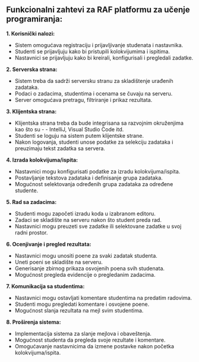 ## Funkcionalni zahtevi za RAF platformu za učenje programiranja:

**1. Korisnički nalozi:**

- Sistem omogućava registraciju i prijavljivanje studenata i nastavnika.
- Studenti se prijavljuju kako bi pristupili kolokvijumima i ispitima.
- Nastavnici se prijavljuju kako bi kreirali, konfigurisali i pregledali zadatke.

**2. Serverska strana:**

- Sistem treba da sadrži serversku stranu za skladištenje urađenih zadataka.
- Podaci o zadacima, studentima i ocenama se čuvaju na serveru.
- Server omogućava pretragu, filtriranje i prikaz rezultata.

**3. Klijentska strana:**

- Klijentska strana treba da bude integrisana sa razvojnim okruženjima kao što su - - IntelliJ, Visual Studio Code itd.
- Studenti se loguju na sistem putem klijentske strane.
- Nakon logovanja, studenti unose podatke za selekciju zadataka i preuzimaju tekst zadatka sa servera.

**4. Izrada kolokvijuma/ispita:**

- Nastavnici mogu konfigurisati podatke za izradu kolokvijuma/ispita.
- Postavljanje tekstova zadataka i definisanje grupa zadataka.
- Mogućnost selektovanja određenih grupa zadataka za određene studente.

**5. Rad sa zadacima:**

- Studenti mogu započeti izradu koda u izabranom editoru.
- Zadaci se skladište na serveru nakon što student preda rad.
- Nastavnici mogu preuzeti sve zadatke ili selektovane zadatke u svoj radni prostor.

**6. Ocenjivanje i pregled rezultata:**

- Nastavnici mogu unositi poene za svaki zadatak studenta.
- Uneti poeni se skladište na serveru.
- Generisanje zbirnog prikaza osvojenih poena svih studenata.
- Mogućnost pregleda evidencije o pregledanim zadacima.

**7. Komunikacija sa studentima:**

- Nastavnici mogu ostavljati komentare studentima na predatim radovima.
- Studenti mogu pregledati komentare i osvojene poene.
- Mogućnost slanja rezultata na mejl svim studentima.

**8. Proširenja sistema:**

- Implementacija sistema za slanje mejlova i obaveštenja.
- Mogućnost studenta da pregleda svoje rezultate i komentare.
- Omogućavanje nastavnicima da izmene postavke nakon početka kolokvijuma/ispita.
